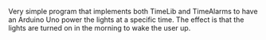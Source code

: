Very simple program that implements both TimeLib and TimeAlarms to have an 
Arduino Uno power the lights at a specific time. The effect is that the lights
are turned on in the morning to wake the user up. 
